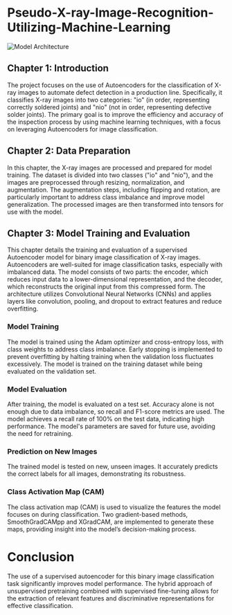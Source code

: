 # Pseudo-X-ray-Image-Recognition-Utilizing-Machine-Learning
![Model Architecture](./images/model_architecture.png)



## Chapter 1: Introduction
The project focuses on the use of Autoencoders for the classification of X-ray images to automate defect detection in a production line. Specifically, it classifies X-ray images into two categories: "io" (in order, representing correctly soldered joints) and "nio" (not in order, representing defective solder joints). The primary goal is to improve the efficiency and accuracy of the inspection process by using machine learning techniques, with a focus on leveraging Autoencoders for image classification.

## Chapter 2: Data Preparation
In this chapter, the X-ray images are processed and prepared for model training. The dataset is divided into two classes ("io" and "nio"), and the images are preprocessed through resizing, normalization, and augmentation. The augmentation steps, including flipping and rotation, are particularly important to address class imbalance and improve model generalization. The processed images are then transformed into tensors for use with the model.

## Chapter 3: Model Training and Evaluation
This chapter details the training and evaluation of a supervised Autoencoder model for binary image classification of X-ray images. Autoencoders are well-suited for image classification tasks, especially with imbalanced data. The model consists of two parts: the encoder, which reduces input data to a lower-dimensional representation, and the decoder, which reconstructs the original input from this compressed form. The architecture utilizes Convolutional Neural Networks (CNNs) and applies layers like convolution, pooling, and dropout to extract features and reduce overfitting.

### Model Training
The model is trained using the Adam optimizer and cross-entropy loss, with class weights to address class imbalance. Early stopping is implemented to prevent overfitting by halting training when the validation loss fluctuates excessively. The model is trained on the training dataset while being evaluated on the validation set.

### Model Evaluation
After training, the model is evaluated on a test set. Accuracy alone is not enough due to data imbalance, so recall and F1-score metrics are used. The model achieves a recall rate of 100% on the test data, indicating high performance. The model's parameters are saved for future use, avoiding the need for retraining.

### Prediction on New Images
The trained model is tested on new, unseen images. It accurately predicts the correct labels for all images, demonstrating its robustness.

### Class Activation Map (CAM)
The class activation map (CAM) is used to visualize the features the model focuses on during classification. Two gradient-based methods, SmoothGradCAMpp and XGradCAM, are implemented to generate these maps, providing insight into the model’s decision-making process.

# Conclusion
The use of a supervised autoencoder for this binary image classification task significantly improves model performance. The hybrid approach of unsupervised pretraining combined with supervised fine-tuning allows for the extraction of relevant features and discriminative representations for effective classification.
